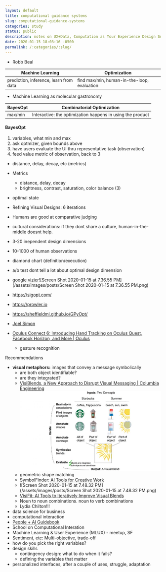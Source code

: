 ```yaml
---
layout: default
title: computational guidance systems
slug: computational-guidance-systems
categories: study
status: public
description: notes on UX+Data, Computation as Your Experience Design Superpower
date: 2020-01-15 18:03:16 -0500
permalink: /:categories/:slug/
---
```


- Robb Beal

| Machine Learning                       | Optimization                                |
| -------------------------------------- | ------------------------------------------- |
| prediction, inference, learn from data | find max/min, human-in-the-loop, evaluation |

- Machine Learning as molecular gastronomy

| BayesOpt | Combinatorial Optimization                                 |
| -------- | ---------------------------------------------------------- |
| max/min  | Interactive: the optimization happens in using the product |

#### BayesOpt

1. variables, what min and max
2. ask optmizer, given bounds above
3. have users evaluate the UI thru representative task (observation)
4. feed value metric of observation, back to 3

- distance, delay, decay, etc (metrics)

- Metrics

  - distance, delay, decay
  - brightness, contrast, saturation, color balance (3)

- optimal state

- Refining Visual Designs: 6 iterations

- Humans are good at comparative judging

- cultural considerations: if they dont share a culture, human-in-the-middle doesnt help.

- 3-20 inependent design dimensions

- 10-1000 of human observations

- diamond chart (definition/execution)

- a/b test dont tell a lot about optimal design dimension

- [google vizier](https://news.ycombinator.com/item?id=17851964)![Screen Shot 2020-01-15 at 7.36.55 PM](/assets/images/posts/Screen Shot 2020-01-15 at 7.36.55 PM.png)

- https://sigopt.com/

- https://prowler.io

- https://sheffieldml.github.io/GPyOpt/

- [Joel Simon](https://www.joelsimon.net/evo_floorplans.html)

- [Oculus Connect 6: Introducing Hand Tracking on Oculus Quest, Facebook Horizon, and More | Oculus](https://www.oculus.com/blog/oculus-connect-6-introducing-hand-tracking-on-oculus-quest-facebook-horizon-and-more/)

  - gesture recognition

Recommendations

- **visual metaphors:** images that convey a message symbolically
  - are both object identifiable?
  - are they integrated?
  - [VisiBlends, a New Approach to Disrupt Visual Messaging | Columbia Engineering](https://engineering.columbia.edu/press-releases/lydia-chilton-visiblends)![chilton-system_diagram_half_iterate_v2-1600](/assets/images/posts/chilton-system_diagram_half_iterate_v2-1600.jpg)
  - geometric shape matching
  - SymbolFinder: [AI Tools for Creative Work](https://www.slideshare.net/hmslydia/ai-tools-for-creative-work)
  - ![Screen Shot 2020-01-15 at 7.48.32 PM](/assets/images/posts/Screen Shot 2020-01-15 at 7.48.32 PM.png)
  - [VisiFit: AI Tools to Iteratively Improve Visual Blends](https://www.cs.columbia.edu/~chilton/web/my_publications/VisiFit_CHI_2020_submission.pdf)
  - Noun to noun combinations. noun to verb combinations
  - Lydia Chilton!!!
- data science for business
- computational interaction
- [People + AI Guidebook](https://pair.withgoogle.com/)
- School on Computational Interation
- Machine Learning & User Experience (MLUX) - meetup, SF
- Sentiment, etc: Multi-objective, trade-off
- how do you pick the right variables?
- design skills
  - contingency design: what to do when it fails?
  - defining the variables that matter
- personalized interfaces, after a couple of uses, struggle, adaptation

  